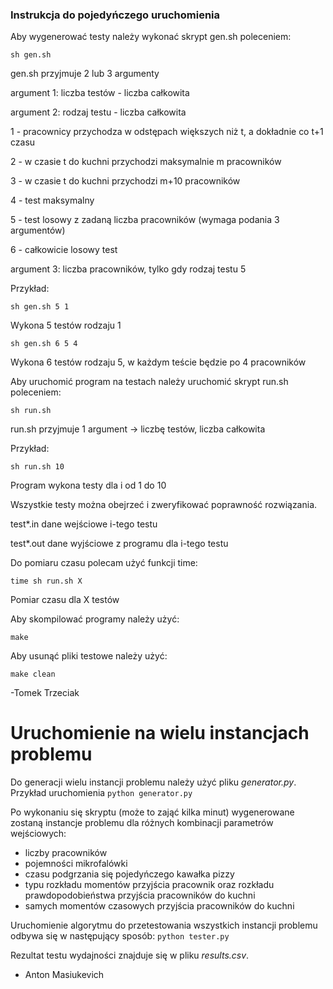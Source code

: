 ### Instrukcja do pojedyńczego uruchomienia

Aby wygenerować testy należy wykonać skrypt gen.sh poleceniem:

	sh gen.sh

gen.sh przyjmuje 2 lub 3 argumenty

argument 1: liczba testów - liczba całkowita

argument 2: rodzaj testu - liczba całkowita

1 - pracownicy przychodza w odstępach większych niż t, a dokładnie co t+1 czasu

2 - w czasie t do kuchni przychodzi maksymalnie m pracowników

3 - w czasie t do kuchni przychodzi m+10 pracowników

4 - test maksymalny

5 - test losowy z zadaną liczba pracowników (wymaga podania 3 argumentów)

6 - całkowicie losowy test

argument 3: liczba pracowników, tylko gdy rodzaj testu 5

Przykład:

	sh gen.sh 5 1
	
Wykona 5 testów rodzaju 1

	sh gen.sh 6 5 4
	
Wykona 6 testów rodzaju 5, w każdym teście będzie po 4 pracowników

Aby uruchomić program na testach należy uruchomić skrypt run.sh poleceniem:

	sh run.sh

run.sh przyjmuje 1 argument -> liczbę testów, liczba całkowita

Przykład:

	sh run.sh 10

Program wykona testy dla i od 1 do 10

Wszystkie testy można obejrzeć i zweryfikować poprawność rozwiązania.

test*.in	dane wejściowe i-tego testu

test*.out	dane wyjściowe z programu dla i-tego testu

Do pomiaru czasu polecam użyć funkcji time:

	time sh run.sh X

Pomiar czasu dla X testów

Aby skompilować programy należy użyć:

	make

Aby usunąć pliki testowe należy użyć:

	make clean

-Tomek Trzeciak


# Uruchomienie na wielu instancjach problemu
Do generacji wielu instancji problemu należy użyć pliku *generator.py*. Przykład uruchomienia
```python generator.py```

Po wykonaniu się skryptu (może to zająć kilka minut) wygenerowane zostaną instancje problemu dla różnych kombinacji parametrów wejściowych: 
* liczby pracowników
* pojemności mikrofalówki
* czasu podgrzania się pojedyńczego kawałka pizzy
* typu rozkładu momentów przyjścia pracownik oraz rozkładu prawdopodobieństwa przyjścia pracowników do kuchni
* samych momentów czasowych przyjścia pracowników do kuchni

Uruchomienie algorytmu do przetestowania wszystkich instancji problemu odbywa się w następujący sposób:
``` python tester.py ```

Rezultat testu wydajności znajduje się w pliku *results.csv*.

- Anton Masiukevich
